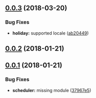 <a name="0.0.3"></a>
## [0.0.3](https://github.com/rymizuki/hubot-scheduler/compare/v0.0.2...v0.0.3) (2018-03-20)


### Bug Fixes

* **holiday:** supported locale ([ab20449](https://github.com/rymizuki/hubot-scheduler/commit/ab20449))



<a name="0.0.2"></a>
## [0.0.2](https://github.com/rymizuki/hubot-scheduler/compare/v0.0.1...v0.0.2) (2018-01-21)



<a name="0.0.1"></a>
## [0.0.1](https://github.com/rymizuki/hubot-scheduler/compare/37967e5...v0.0.1) (2018-01-21)


### Bug Fixes

* **scheduler:** missing module ([37967e5](https://github.com/rymizuki/hubot-scheduler/commit/37967e5))



